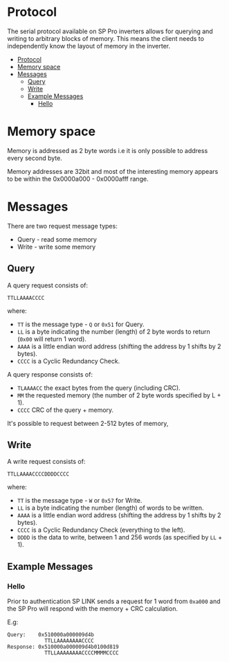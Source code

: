 # Protocol

The serial protocol available on SP Pro inverters allows for querying and writing to arbitrary blocks of memory. This means the client needs to independently know the layout of memory in the inverter.

<!-- TOC -->

- [Protocol](#protocol)
- [Memory space](#memory-space)
- [Messages](#messages)
	- [Query](#query)
	- [Write](#write)
	- [Example Messages](#example-messages)
		- [Hello](#hello)

<!-- /TOC -->

# Memory space

Memory is addressed as 2 byte words i.e it is only possible to address every second byte.

Memory addresses are 32bit and most of the interesting memory appears to be within the 0x0000a000 - 0x0000afff range.

# Messages

There are two request message types:

 * Query - read some memory
 * Write - write some memory

## Query

A query request consists of:

```
TTLLAAAACCCC
```

where:

 * `TT` is the message type - `Q` or `0x51` for Query.
 * `LL` is a byte indicating the number (length) of 2 byte words to return (`0x00` will return 1 word).
 * `AAAA` is a little endian word address (shifting the address by 1 shifts by 2 bytes).
 * `CCCC` is a Cyclic Redundancy Check.

A query response consists of:

 * `TLAAAACC` the exact bytes from the query (including CRC).
 * `MM` the requested memory (the number of 2 byte words specified by L + 1).
 * `CCCC` CRC of the query + memory.

It's possible to request between 2-512 bytes of memory, 

## Write

A write request consists of:

```
TTLLAAAACCCCDDDDCCCC
```

where:

 * `TT` is the message type - `W` or `0x57` for Write.
 * `LL` is a byte indicating the number (length) of words to be written.
 * `AAAA` is a little endian word address (shifting the address by 1 shifts by 2 bytes).
 * `CCCC` is a Cyclic Redundancy Check (everything to the left).
 * `DDDD` is the data to write, between 1 and 256 words (as specified by `LL` + 1).

## Example Messages

### Hello

Prior to authentication SP LINK sends a request for 1 word from `0xa000` and the SP Pro will respond with the memory + CRC calculation.

E.g:

```
Query:    0x510000a000009d4b
            TTLLAAAAAAAACCCC
Response: 0x510000a000009d4b0100d819
            TTLLAAAAAAAACCCCMMMMCCCC
```
